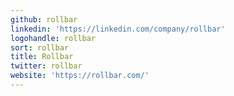 ```yaml
---
github: rollbar
linkedin: 'https://linkedin.com/company/rollbar'
logohandle: rollbar
sort: rollbar
title: Rollbar
twitter: rollbar
website: 'https://rollbar.com/'
---
```

